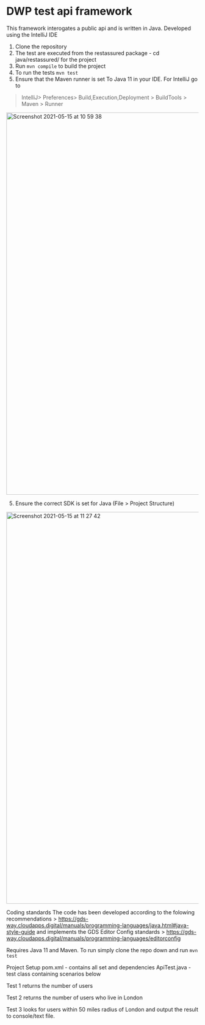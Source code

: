 # DWP test api framework

This framework interogates a public api and is written in Java. Developed using the IntelliJ IDE

1. Clone the repository 
2. The test are executed from the restassured package - cd java/restassured/ for the project
3. Run ```mvn compile``` to build the project
4. To run the tests ```mvn test```   
4. Ensure that the Maven runner is set To Java 11 in your IDE. For IntelliJ go to
>IntelliJ> Preferences> Build,Execution,Deployment > BuildTools > Maven > Runner

<img width="1000" alt="Screenshot 2021-05-15 at 10 59 38" src="https://user-images.githubusercontent.com/32160236/118356714-85c14d00-b56e-11eb-88bd-c98c6c29dba4.png">

5. Ensure the correct SDK is set for Java (File > Project Structure)

<img width="1025" alt="Screenshot 2021-05-15 at 11 27 42" src="https://user-images.githubusercontent.com/32160236/118357200-cae67e80-b570-11eb-9e63-ebcde9beff31.png">



Coding standards
The code has been developed according to the folowing recommendations > 
https://gds-way.cloudapps.digital/manuals/programming-languages/java.html#java-style-guide
and implements the GDS Editor Config standards > https://gds-way.cloudapps.digital/manuals/programming-languages/editorconfig

Requires Java 11 and Maven.  To run simply clone the repo down and run ```mvn test```




Project Setup
pom.xml - contains all set and dependencies 
ApiTest.java - test class containing scenarios below


Test 1 returns the number of users

Test 2 returns the number of users who live in London

Test 3 looks for users within 50 miles radius of London and output the result to console/text file.



